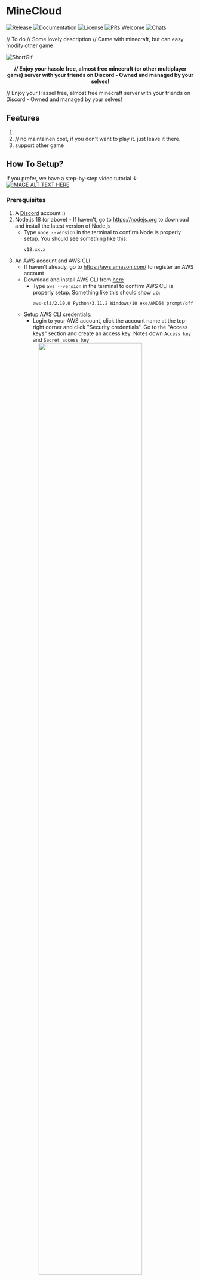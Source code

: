 # MineCloud 
[![Release](https://img.shields.io/github/v/release/VeriorPies/MineCloud)](https://github.com/VeriorPies/Minecloud/releases) [![Documentation](https://img.shields.io/badge/documentation-brightgreen.svg)](https://github.com/VeriorPies/ParrelSync/wiki) [![License](https://img.shields.io/badge/license-MIT-green)](https://github.com/VeriorPies/ParrelSync/blob/master/LICENSE.md) [![PRs Welcome](https://img.shields.io/badge/PRs-welcome-blue.svg)](https://github.com/VeriorPies/ParrelSync/pulls) [![Chats](https://img.shields.io/discord/710688100996743200)](https://discord.gg/TmQk2qG)  

// To do
// Some lovely description
// Came with minecraft, but can easy modify other game
<br>

![ShortGif](https://i0.wp.com/www.printmag.com/wp-content/uploads/2021/02/4cbe8d_f1ed2800a49649848102c68fc5a66e53mv2.gif?fit=476%2C280&ssl=1)
<p align="center">
<b>// Enjoy your hassle free, almost free minecraft (or other multiplayer game) server with your friends on Discord - Owned and managed by your selves!
</b>
<br>
</p>

// Enjoy your Hassel free, almost free minecraft server with your friends on Discord - Owned and managed by your selves!

## Features
1. 
2. // no maintainen cost, if you don't want to play it. just leave it there.
3. support other game
## How To Setup?
If you prefer, we have a step-by-step video tutorial ↓  
[![IMAGE ALT TEXT HERE](https://img.youtube.com/vi/dQw4w9WgXcQ/0.jpg)](https://www.youtube.com/watch?v=dQw4w9WgXcQ)

### **Prerequisites**
1. A [Discord](https://discord.com/) account :)
2. Node.js 18 (or above) - If haven't, go to https://nodejs.org to download and install the latest version of Node.js
    - Type `node --version` in the terminal to confirm Node is properly setup. You should see something like this:  
        ```
        v18.xx.x
        ```
3. An AWS account and AWS CLI  
   - If haven't already, go to https://aws.amazon.com/ to register an AWS account   
   - Download and install AWS CLI from [here](https://docs.aws.amazon.com/cli/latest/userguide/getting-started-install.html)
     -   Type `aws --version` in the terminal to confirm AWS CLI is properly setup. Something like this should show up:
          ```
          aws-cli/2.10.0 Python/3.11.2 Windows/10 exe/AMD64 prompt/off
          ```
   -  Setup AWS CLI credentials: 
      - Login to your AWS account, click the account name at the top-right corner and click "Security credentials". Go to the "Access keys" section and create an access key. Notes down `Access key` and `Secret access key`   
     &nbsp;&nbsp;&nbsp; <img width="80%"  src="images/get-aws-access-key.png" >  
    - In the terminal, type:  
      ```
      aws configure
      ```
      When prompted, enter the `Access key` and `Secret access key` you got from the last step (and optionally choose the "default AWS region" and "output format")
    - Once done, type `aws sts get-caller-identity` in the terminal to confirm the AWS CLI credentials are set up correctly. You should see something like this:  
        ```
        {
          "UserId": "1234567890",
          "Account": "1234567890",
          "Arn": "arn:aws:iam::1234567890:xxx"
        }
        ```  
    - Prerequisites done, now start the fun part :)
### **Set up MineCloud**
1. Download the latest release from the [release page](https://github.com/VeriorPies/Minecloud/releases), unzip it and open `minecloud_configs/MineCloud-Configs.ts`, there're some parameters we have to provide first:  
   - `AWS_ACCOUNT_NUMBER`:  Click the account name at the top-right corner of your AWS console and copy the `Account ID`
   - `AWS_REGION`: Choose a [region](https://docs.aws.amazon.com/AWSEC2/latest/UserGuide/using-regions-availability-zones.html) that's closet to you. Some example value are: `us-west-2`, `ap-northeast-1` or `eu-west-3`
   - `DISCORD_APP_ID` and `DISCORD_PUBLIC_KEY`: Go to [Discord Developer Portal](https://discord.com/developers/applications) and click "New Application" to create a new Discord APP.  On the "General Information" page, you will find the App Id and Public Key.   
     &nbsp;&nbsp;&nbsp; <img width="80%"  src="images/discord-app-id-and-public-key.png" > 
   - `DISCORD_BOT_TOKEN`: Go to the "Bot" page on the Discord Developer Portal, reset and copy the token  
     - This is the Discord BOT that will handle our commands. If there's no BOT shown, click the "Add Bot" button to create a new BOT  
   &nbsp;&nbsp;&nbsp; <img width="80%"  src="images/discord-bot-token.png" > 
      <p align="center">
      You can optionally setup your BOT avatar<br>
      </p>
   - `DISCORD_CHANNEL_WEB_HOOK`: 
     - Open regular Discord, go to the Discord server you want add MineCloud to, choose a text channel, and click "Edit Channel". 
     - Go to "Integrations" => "Webhooks", click "New Webhook" to create a new Webhook then copy the Webhook URL.
     - This text channel is where our VM instance will send updates to
       &nbsp;&nbsp;&nbsp; <img width="80%"  src="images/discord-channel-webhook.png" > 
      <p align="center">
      You can also optionally set up your BOT avatar here<br>
      </p>
3. Deploy MineCloud
   - Type `npm install` to install all dependencies
   - (Optional) Replace `minecloud_configs/server/server.zip` with your favorite Minecraft version, the default one is `1.19.4` (When packing server executable, make sure the server.jar is at the root level of the zip file)
   - Open the terminal in the MineCloud folder and enter `npx cdk list` to make sure the build pass. You should see the stack name being printed:  
      ```
      MineCloud
      ```
   - Bootstrap your AWS account by running `cdk bootstrap aws://<ACCOUNT-NUMBER>/<REGION>`
   - Enter `npx cdk deploy` to deploy the stack. 
   - Sit back and relax, this will take like 5~10 minutes ☕.
     - When you see a "The server instance is ready"  message shown up in the Discord channel, this means your Minecraft server is almost ready to connect :)
4. Setup BOT for your Discord server  
   - After MineCloud is deployed, go to your AWS [CloudFormation page](https://console.aws.amazon.com/cloudformation) (make sure to select the right AWS region)
   - Click on "MineCloud" stack, go to "Outputs" and copy the value of "Discord Interaction End Point Url"  
    &nbsp;&nbsp;&nbsp; <img width="80%"  src="images/discord-interaction-url.png" >
   - Go back to your [Discord Developer Portal](https://discord.com/developers/applications), select the APP created, and paste the URL into the "INTERACTIONS ENDPOINT URL" field.  
   &nbsp;&nbsp;&nbsp; <img width="80%"  src="images/discord-interaction-url-dev-portal.png" > 
   - Go to "OAuth2" => "URL Generator", select "application.commands" and click "Copy"  
   &nbsp;&nbsp;&nbsp; <img width="80%"  src="images/discord-url-generator.png" >
   - Open the copied URL (either in Discord or the browser) and add the BOT to your Discord server.
   - You are all set now - Type any command (ex: `/mc_restart`) in the Discord text channel to give it a try🎉!  
   &nbsp;&nbsp;&nbsp; <img width="80%"  src="images/discord-mc-start-command.gif" >   
### **ONE MORE THING!**
If you have deployed MineCloud more than once, there might be dangling spot instance request that will constantly charged you. **MAKE SURE TO CHECK YOUR [EC2 SPOT REQUESTS TAB](https://console.aws.amazon.com/ec2/home#SpotInstances:) AND CANCEL THE DANGLING SPOT REQUEST IF IT EXISTED!**

## // To-Do
## Story
## Architect/How this works
 => wiki
